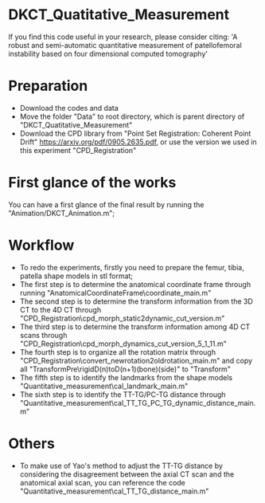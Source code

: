 # DKCT_Quatitative_Measurement
If you find this code useful in your research, please consider citing:
'A robust and semi-automatic quantitative measurement of patellofemoral instability based on four dimensional computed tomography'

# Preparation
* Download the codes and data
* Move the folder "Data" to root directory, which is parent directory of "DKCT_Quatitative_Measurement"
* Download the CPD library from "Point Set Registration: Coherent Point Drift" https://arxiv.org/pdf/0905.2635.pdf, or use the version we used in this experiment "CPD_Registration" 

# First glance of the works
You can have a first glance of the final result by running the "Animation/DKCT_Animation.m";

# Workflow
* To redo the experiments, firstly you need to prepare the femur, tibia, patella shape models in stl format; 
* The first step is to determine the anatomical coordinate frame through running "AnatomicalCoordinateFrame\coordinate_main.m"
* The second step is to determine the transform information from the 3D CT to the 4D CT through "CPD_Registration\cpd_morph_static2dynamic_cut_version.m"
* The third step is to determine the transform information among 4D CT scans through "CPD_Registration\cpd_morph_dynamics_cut_version_5_1_11.m"
* The fourth step is to organize all the rotation matrix through "CPD_Registration\convert_newrotation2oldrotation_main.m" and copy all "TransformPre\rigidD(n)toD(n+1)(bone)(side)" to "Transform\"
* The fifth step is to identify the landmarks from the shape models "Quantitative_measurement\cal_landmark_main.m"
* The sixth step is to identify the TT-TG/PC-TG distance through "Quantitative_measurement\cal_TT_TG_PC_TG_dynamic_distance_main.m"

# Others
* To make use of Yao's method to adjust the TT-TG distance by considering the disagreement between the axial CT scan and the anatomical axial scan, you can reference the code "Quantitative_measurement\cal_TT_TG_distance_main.m"
